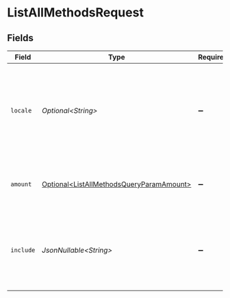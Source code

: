 # ListAllMethodsRequest


## Fields

| Field                                                                                                                                                                                                                                                                                                                                                          | Type                                                                                                                                                                                                                                                                                                                                                           | Required                                                                                                                                                                                                                                                                                                                                                       | Description                                                                                                                                                                                                                                                                                                                                                    | Example                                                                                                                                                                                                                                                                                                                                                        |
| -------------------------------------------------------------------------------------------------------------------------------------------------------------------------------------------------------------------------------------------------------------------------------------------------------------------------------------------------------------- | -------------------------------------------------------------------------------------------------------------------------------------------------------------------------------------------------------------------------------------------------------------------------------------------------------------------------------------------------------------- | -------------------------------------------------------------------------------------------------------------------------------------------------------------------------------------------------------------------------------------------------------------------------------------------------------------------------------------------------------------- | -------------------------------------------------------------------------------------------------------------------------------------------------------------------------------------------------------------------------------------------------------------------------------------------------------------------------------------------------------------- | -------------------------------------------------------------------------------------------------------------------------------------------------------------------------------------------------------------------------------------------------------------------------------------------------------------------------------------------------------------- |
| `locale`                                                                                                                                                                                                                                                                                                                                                       | *Optional\<String>*                                                                                                                                                                                                                                                                                                                                            | :heavy_minus_sign:                                                                                                                                                                                                                                                                                                                                             | Passing a locale will sort the payment methods in the preferred order<br/>for the country, and translate the payment method names in the corresponding language.<br/><br/>Possible values: `en_US` `en_GB` `nl_NL` `nl_BE` `de_DE` `de_AT` `de_CH`<br/>`fr_FR` `fr_BE` `es_ES` `ca_ES` `pt_PT` `it_IT` `nb_NO` `sv_SE` `fi_FI` `da_DK` `is_IS` `hu_HU` `pl_PL` `lv_LV`<br/>`lt_LT` | en_US                                                                                                                                                                                                                                                                                                                                                          |
| `amount`                                                                                                                                                                                                                                                                                                                                                       | [Optional\<ListAllMethodsQueryParamAmount>](../../models/operations/ListAllMethodsQueryParamAmount.md)                                                                                                                                                                                                                                                         | :heavy_minus_sign:                                                                                                                                                                                                                                                                                                                                             | If supplied, only payment methods that support the amount and currency<br/>are returned.<br/><br/>Example: `/v2/methods/all?amount[value]=100.00&amount[currency]=USD`                                                                                                                                                                                         |                                                                                                                                                                                                                                                                                                                                                                |
| `include`                                                                                                                                                                                                                                                                                                                                                      | *JsonNullable\<String>*                                                                                                                                                                                                                                                                                                                                        | :heavy_minus_sign:                                                                                                                                                                                                                                                                                                                                             | This endpoint allows you to include additional information via the<br/>`include` query string parameter.<br/><br/>* `issuers`: Include issuer details such as which iDEAL or gift card<br/>issuers are available.<br/>* `pricing`: Include pricing for each payment method.                                                                                    | issuers                                                                                                                                                                                                                                                                                                                                                        |